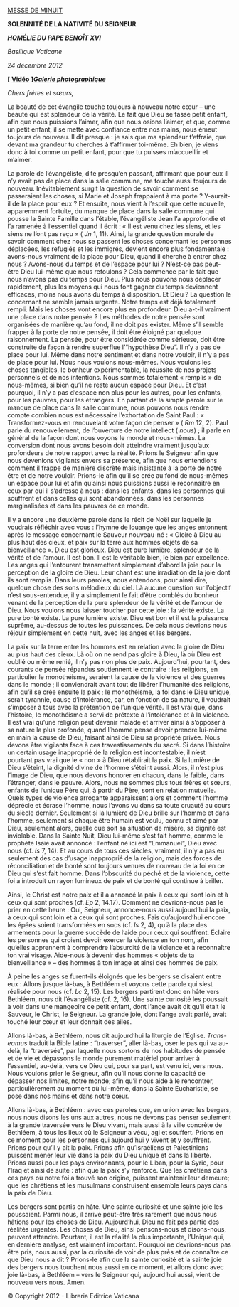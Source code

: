 [MESSE DE MINUIT](http://www.vatican.va/news_services/liturgy/libretti/2012/20121224.pdf)

**SOLENNITÉ DE LA NATIVITÉ DU SEIGNEUR**

***HOMÉLIE DU PAPE BENOÎT XVI***

*Basilique Vaticane*

*24 décembre 2012*

**\[** **[Vidéo](http://player.rv.va/vaticanplayer.asp?language=it&tic=VA_8556D188)** **\]*****[Galerie photographique](http://www.photogallery.va/content/photogallery/fr/Natale2012.html)***

*Chers frères et sœurs,*

La beauté de cet évangile touche toujours à nouveau notre cœur – une beauté qui est splendeur de la vérité. Le fait que Dieu se fasse petit enfant, afin que nous puissions l’aimer, afin que nous osions l’aimer, et que, comme un petit enfant, il se mette avec confiance entre nos mains, nous émeut toujours de nouveau. Il dit presque : je sais que ma splendeur t’effraie, que devant ma grandeur tu cherches à t’affirmer toi-même. Eh bien, je viens donc à toi comme un petit enfant, pour que tu puisses m’accueillir et m’aimer.

La parole de l’évangéliste, dite presqu’en passant, affirmant que pour eux il n’y avait pas de place dans la salle commune, me touche aussi toujours de nouveau. Inévitablement surgit la question de savoir comment se passeraient les choses, si Marie et Joseph frappaient à ma porte ? Y-aurait-il de la place pour eux ? Et ensuite, nous vient à l’esprit que cette nouvelle, apparemment fortuite, du manque de place dans la salle commune qui pousse la Sainte Famille dans l’étable, l’évangéliste Jean l’a approfondie et l’a ramenée à l’essentiel quand il écrit : « Il est venu chez les siens, et les siens ne l’ont pas reçu » ( *Jn* 1, 11). Ainsi, la grande question morale de savoir comment chez nous se passent les choses concernant les personnes déplacées, les refugiés et les immigrés, devient encore plus fondamentale : avons-nous vraiment de la place pour Dieu, quand il cherche à entrer chez nous ? Avons-nous du temps et de l’espace pour lui ? N’est-ce pas peut-être Dieu lui-même que nous refoulons ? Cela commence par le fait que nous n’avons pas du temps pour Dieu. Plus nous pouvons nous déplacer rapidement, plus les moyens qui nous font gagner du temps deviennent efficaces, moins nous avons du temps à disposition. Et Dieu ? La question le concernant ne semble jamais urgente. Notre temps est déjà totalement rempli. Mais les choses vont encore plus en profondeur. Dieu a-t-il vraiment une place dans notre pensée ? Les méthodes de notre pensée sont organisées de manière qu’au fond, il ne doit pas exister. Même s’il semble frapper à la porte de notre pensée, il doit être éloigné par quelque raisonnement. La pensée, pour être considérée comme sérieuse, doit être construite de façon à rendre superflue l’“hypothèse Dieu”. Il n’y a pas de place pour lui. Même dans notre sentiment et dans notre vouloir, il n’y a pas de place pour lui. Nous nous voulons nous-mêmes. Nous voulons les choses tangibles, le bonheur expérimentable, la réussite de nos projets personnels et de nos intentions. Nous sommes totalement « remplis » de nous-mêmes, si bien qu’il ne reste aucun espace pour Dieu. Et c’est pourquoi, il n’y a pas d’espace non plus pour les autres, pour les enfants, pour les pauvres, pour les étrangers. En partant de la simple parole sur le manque de place dans la salle commune, nous pouvons nous rendre compte combien nous est nécessaire l’exhortation de Saint Paul : « Transformez-vous en renouvelant votre façon de penser » ( *Rm* 12, 2). Paul parle du renouvellement, de l’ouverture de notre intellect ( *nous*) ; il parle en général de la façon dont nous voyons le monde et nous-mêmes. La conversion dont nous avons besoin doit atteindre vraiment jusqu’aux profondeurs de notre rapport avec la réalité. Prions le Seigneur afin que nous devenions vigilants envers sa présence, afin que nous entendions comment il frappe de manière discrète mais insistante à la porte de notre être et de notre vouloir. Prions-le afin qu’il se crée au fond de nous-mêmes un espace pour lui et afin qu’ainsi nous puissions aussi le reconnaître en ceux par qui il s’adresse à nous : dans les enfants, dans les personnes qui souffrent et dans celles qui sont abandonnées, dans les personnes marginalisées et dans les pauvres de ce monde.

Il y a encore une deuxième parole dans le récit de Noël sur laquelle je voudrais réfléchir avec vous : l’hymne de louange que les anges entonnent après le message concernant le Sauveur nouveau-né : « Gloire à Dieu au plus haut des cieux, et paix sur la terre aux hommes objets de sa bienveillance ». Dieu est glorieux. Dieu est pure lumière, splendeur de la vérité et de l’amour. Il est bon. Il est le véritable bien, le bien par excellence. Les anges qui l’entourent transmettent simplement d’abord la joie pour la perception de la gloire de Dieu. Leur chant est une irradiation de la joie dont ils sont remplis. Dans leurs paroles, nous entendons, pour ainsi dire, quelque chose des sons mélodieux du ciel. Là aucune question sur l’objectif n’est sous-entendue, il y a simplement le fait d’être comblés du bonheur venant de la perception de la pure splendeur de la vérité et de l’amour de Dieu. Nous voulons nous laisser toucher par cette joie : la vérité existe. La pure bonté existe. La pure lumière existe. Dieu est bon et il est la puissance suprême, au-dessus de toutes les puissances. De cela nous devrions nous réjouir simplement en cette nuit, avec les anges et les bergers.

La paix sur la terre entre les hommes est en relation avec la gloire de Dieu au plus haut des cieux. Là où on ne rend pas gloire à Dieu, là où Dieu est oublié ou même renié, il n’y pas non plus de paix. Aujourd’hui, pourtant, des courants de pensée répandus soutiennent le contraire : les religions, en particulier le monothéisme, seraient la cause de la violence et des guerres dans le monde ; il conviendrait avant tout de libérer l’humanité des religions, afin qu’il se crée ensuite la paix ; le monothéisme, la foi dans le Dieu unique, serait tyrannie, cause d’intolérance, car, en fonction de sa nature, il voudrait s’imposer à tous avec la prétention de l’unique vérité. Il est vrai que, dans l’histoire, le monothéisme a servi de prétexte à l’intolérance et à la violence. Il est vrai qu’une religion peut devenir malade et arriver ainsi à s’opposer à sa nature la plus profonde, quand l’homme pense devoir prendre lui-même en main la cause de Dieu, faisant ainsi de Dieu sa propriété privée. Nous devons être vigilants face à ces travestissements du sacré. Si dans l’histoire un certain usage inapproprié de la religion est incontestable, il n’est pourtant pas vrai que le « non » à Dieu rétablirait la paix. Si la lumière de Dieu s’éteint, la dignité divine de l’homme s’éteint aussi. Alors, il n’est plus l’image de Dieu, que nous devons honorer en chacun, dans le faible, dans l’étranger, dans le pauvre. Alors, nous ne sommes plus tous frères et sœurs, enfants de l’unique Père qui, à partir du Père, sont en relation mutuelle. Quels types de violence arrogante apparaissent alors et comment l’homme déprécie et écrase l’homme, nous l’avons vu dans sa toute cruauté au cours du siècle dernier. Seulement si la lumière de Dieu brille sur l’homme et dans l’homme, seulement si chaque être humain est voulu, connu et aimé par Dieu, seulement alors, quelle que soit sa situation de misère, sa dignité est inviolable. Dans la Sainte Nuit, Dieu lui-même s’est fait homme, comme le prophète Isaïe avait annoncé : l’enfant né ici est “Emmanuel”, Dieu avec nous (cf. *Is* 7, 14). Et au cours de tous ces siècles, vraiment, il n’y a pas eu seulement des cas d’usage inapproprié de la religion, mais des forces de réconciliation et de bonté sont toujours venues de nouveau de la foi en ce Dieu qui s’est fait homme. Dans l’obscurité du péché et de la violence, cette foi a introduit un rayon lumineux de paix et de bonté qui continue à briller.

Ainsi, le Christ est notre paix et il a annoncé la paix à ceux qui sont loin et à ceux qui sont proches (cf. *Ep* 2, 14.17). Comment ne devrions-nous pas le prier en cette heure : Oui, Seigneur, annonce-nous aussi aujourd’hui la paix, à ceux qui sont loin et à ceux qui sont proches. Fais qu’aujourd’hui encore les épées soient transformées en socs (cf. *Is* 2, 4), qu’à la place des armements pour la guerre succède de l’aide pour ceux qui souffrent. Éclaire les personnes qui croient devoir exercer la violence en ton nom, afin qu’elles apprennent à comprendre l’absurdité de la violence et à reconnaître ton vrai visage. Aide-nous à devenir des hommes « objets de ta bienveillance » – des hommes à ton image et ainsi des hommes de paix.

À peine les anges se furent-ils éloignés que les bergers se disaient entre eux : Allons jusque là-bas, à Bethléem et voyons cette parole qui s’est réalisée pour nous (cf. *Lc* 2, 15). Les bergers partirent donc en hâte vers Bethléem, nous dit l’évangéliste (cf. 2, 16). Une sainte curiosité les poussait à voir dans une mangeoire ce petit enfant, dont l’ange avait dit qu’il était le Sauveur, le Christ, le Seigneur. La grande joie, dont l’ange avait parlé, avait touché leur cœur et leur donnait des ailes.

Allons là-bas, à Bethléem, nous dit aujourd’hui la liturgie de l’Église. *Trans-eamus* traduit la Bible latine : “traverser”, aller là-bas, oser le pas qui va au-delà, la “traversée”, par laquelle nous sortons de nos habitudes de pensée et de vie et dépassons le monde purement matériel pour arriver à l’essentiel, au-delà, vers ce Dieu qui, pour sa part, est venu ici, vers nous. Nous voulons prier le Seigneur, afin qu’il nous donne la capacité de dépasser nos limites, notre monde; afin qu’il nous aide à le rencontrer, particulièrement au moment où lui-même, dans la Sainte Eucharistie, se pose dans nos mains et dans notre cœur.

Allons là-bas, à Bethléem : avec ces paroles que, en union avec les bergers, nous nous disons les uns aux autres, nous ne devons pas penser seulement à la grande traversée vers le Dieu vivant, mais aussi à la ville concrète de Bethléem, à tous les lieux où le Seigneur a vécu, agi et souffert. Prions en ce moment pour les personnes qui aujourd’hui y vivent et y souffrent. Prions pour qu’il y ait la paix. Prions afin qu’Israéliens et Palestiniens puissent mener leur vie dans la paix du Dieu unique et dans la liberté. Prions aussi pour les pays environnants, pour le Liban, pour la Syrie, pour l’Iraq et ainsi de suite : afin que la paix s’y renforce. Que les chrétiens dans ces pays où notre foi a trouvé son origine, puissent maintenir leur demeure; que les chrétiens et les musulmans construisent ensemble leurs pays dans la paix de Dieu.

Les bergers sont partis en hâte. Une sainte curiosité et une sainte joie les poussaient. Parmi nous, il arrive peut-être très rarement que nous nous hâtions pour les choses de Dieu. Aujourd’hui, Dieu ne fait pas partie des réalités urgentes. Les choses de Dieu, ainsi pensons-nous et disons-nous, peuvent attendre. Pourtant, il est la réalité la plus importante, l’Unique qui, en dernière analyse, est vraiment important. Pourquoi ne devrions-nous pas être pris, nous aussi, par la curiosité de voir de plus près et de connaître ce que Dieu nous a dit ? Prions-le afin que la sainte curiosité et la sainte joie des bergers nous touchent nous aussi en ce moment, et allons donc avec joie là-bas, à Bethléem – vers le Seigneur qui, aujourd’hui aussi, vient de nouveau vers nous. Amen.

© Copyright 2012 - Libreria Editrice Vaticana